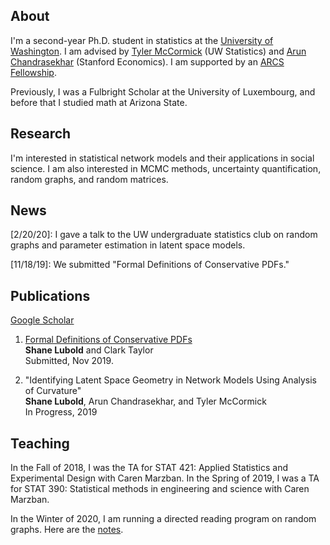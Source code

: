 ## About

I'm a second-year Ph.D. student in statistics at the [University of Washington](https://www.washington.edu/). I am advised by [Tyler McCormick](https://thmccormick.github.io/) (UW Statistics) and [Arun Chandrasekhar](https://web.stanford.edu/~arungc/)  (Stanford Economics). I am supported by an [ARCS Fellowship](https://www.arcsfoundation.org).

Previously, I was a Fulbright Scholar at the University of Luxembourg, and before that I studied math at Arizona State.

## Research

I'm interested in statistical network models and their applications in social science. I am also interested in MCMC methods, uncertainty quantification, random graphs, and random matrices.

## News
\[2/20/20\]: I gave a talk to the UW undergraduate statistics club on random graphs and parameter estimation in latent space models. 

\[11/18/19\]: We submitted "Formal Definitions of Conservative PDFs."

## Publications

[Google Scholar](https://scholar.google.com/citations?user=Ab-RAckAAAAJ&hl=en&oi=ao)

1) [Formal Definitions of Conservative PDFs](https://arxiv.org/pdf/1912.06780.pdf)  
**Shane Lubold** and Clark Taylor   
Submitted, Nov 2019. 

2) "Identifying Latent Space Geometry in Network Models Using Analysis of Curvature"  
**Shane Lubold**, Arun Chandrasekhar, and Tyler McCormick  
In Progress, 2019


## Teaching 
In the Fall of 2018, I was the TA for STAT 421: Applied Statistics and Experimental Design with Caren Marzban. In the Spring of 2019, I was a TA for STAT 390: Statistical methods in engineering and science with Caren Marzban. 

In the Winter of 2020, I am running a directed reading program on random graphs. Here are the [notes](Random_Graph_Project_Notes.pdf).
